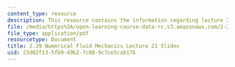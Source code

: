 ```yaml
---
content_type: resource
description: This resource contains the information regarding lecture 21 slides.
file: /media/https%3A/open-learning-course-data-rc.s3.amazonaws.com/2-29-numerical-fluid-mechanics-spring-2015/23d02f135fb949b27c089c7ce5cab176_MIT2_29S15_Lecture21.pdf
file_type: application/pdf
resourcetype: Document
title: 2.29 Numerical Fluid Mechanics Lecture 21 Slides
uid: 23d02f13-5fb9-49b2-7c08-9c7ce5cab176
---
```

